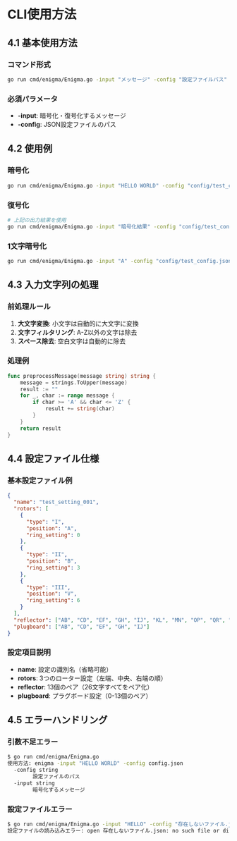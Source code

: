 # CLI使用方法

## 4.1 基本使用方法

### コマンド形式
```bash
go run cmd/enigma/Enigma.go -input "メッセージ" -config "設定ファイルパス"
```

### 必須パラメータ
- **-input**: 暗号化・復号化するメッセージ
- **-config**: JSON設定ファイルのパス

## 4.2 使用例

### 暗号化
```bash
go run cmd/enigma/Enigma.go -input "HELLO WORLD" -config "config/test_config.json"
```

### 復号化
```bash
# 上記の出力結果を使用
go run cmd/enigma/Enigma.go -input "暗号化結果" -config "config/test_config.json"
```

### 1文字暗号化
```bash
go run cmd/enigma/Enigma.go -input "A" -config "config/test_config.json"
```

## 4.3 入力文字列の処理

### 前処理ルール
1. **大文字変換**: 小文字は自動的に大文字に変換
2. **文字フィルタリング**: A-Z以外の文字は除去
3. **スペース除去**: 空白文字は自動的に除去

### 処理例
```go
func preprocessMessage(message string) string {
    message = strings.ToUpper(message)
    result := ""
    for _, char := range message {
        if char >= 'A' && char <= 'Z' {
            result += string(char)
        }
    }
    return result
}
```

## 4.4 設定ファイル仕様

### 基本設定ファイル例
```json
{
  "name": "test_setting_001",
  "rotors": [
    {
      "type": "I",
      "position": "A", 
      "ring_setting": 0
    },
    {
      "type": "II",
      "position": "B",
      "ring_setting": 3
    },
    {
      "type": "III",
      "position": "V",
      "ring_setting": 6
    }
  ],
  "reflector": ["AB", "CD", "EF", "GH", "IJ", "KL", "MN", "OP", "QR", "ST", "UV", "WY", "XZ"],
  "plugboard": ["AB", "CD", "EF", "GH", "IJ"]
}
```

### 設定項目説明
- **name**: 設定の識別名（省略可能）
- **rotors**: 3つのローター設定（左端、中央、右端の順）
- **reflector**: 13個のペア（26文字すべてをペア化）
- **plugboard**: プラグボード設定（0-13個のペア）

## 4.5 エラーハンドリング

### 引数不足エラー
```bash
$ go run cmd/enigma/Enigma.go
使用方法: enigma -input "HELLO WORLD" -config config.json
  -config string
        設定ファイルのパス
  -input string
        暗号化するメッセージ
```

### 設定ファイルエラー
```bash
$ go run cmd/enigma/Enigma.go -input "HELLO" -config "存在しないファイル.json"
設定ファイルの読み込みエラー: open 存在しないファイル.json: no such file or directory
```